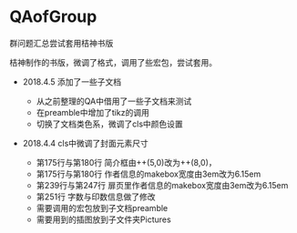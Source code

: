 # QAofGroup
群问题汇总尝试套用桔神书版

桔神制作的书版，微调了格式，调用了些宏包，尝试套用。

- 2018.4.5 添加了一些子文档
  - 从之前整理的QA中借用了一些子文档来测试
  - 在preamble中增加了tikz的调用
  - 切换了文档类色系，微调了cls中颜色设置

- 2018.4.4 cls中微调了封面元素尺寸
  - 第175行与第180行 简介框由++(5,0)改为++(8,0)，
  - 第175行与第180行 作者信息的makebox宽度由3em改为6.15em
  - 第239行与第247行 扉页里作者信息的makebox宽度由3em改为6.15em
  - 第251行 字数与印数信息做了修改
  - 需要调用的宏包放到子文档preamble
  - 需要用到的插图放到子文件夹Pictures
  
